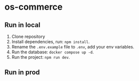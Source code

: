 # os-commerce

## Run in local

1. Clone repository
2. Install dependencies, run: `npm install`.
3. Rename the `.env.example` file to `.env`, add your env variables.
4. Run the database: `docker compose up -d`.
5. Run the project: `npm run dev`.

## Run in prod
